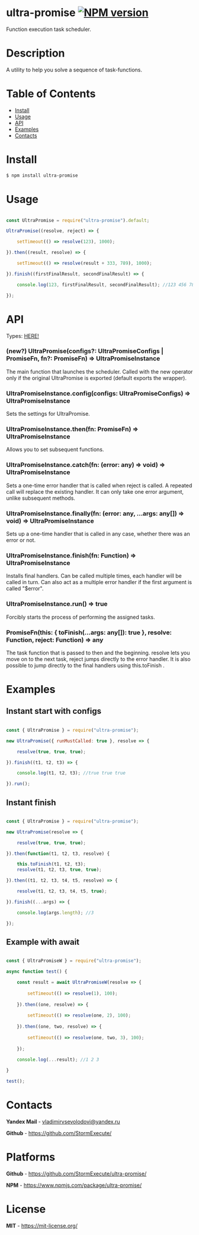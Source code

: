 # ultra-promise [![NPM version][npm-image]][npm-url]

Function execution task scheduler.

# Description

A utility to help you solve a sequence of task-functions.

# Table of Contents

* [Install](#install)
* [Usage](#usage)
* [API](#api)
* [Examples](#examples)
* [Contacts](#contacts)

<div id='install'></div>

# Install

```bash
$ npm install ultra-promise
```

<div id='usage'></div>

# Usage

```javascript

const UltraPromise = require("ultra-promise").default;

UltraPromise((resolve, reject) => {

	setTimeout(() => resolve(123), 1000);

}).then((result, resolve) => {

	setTimeout(() => resolve(result + 333, 789), 1000);

}).finish((firstFinalResult, secondFinalResult) => {

	console.log(123, firstFinalResult, secondFinalResult); //123 456 789

});

```

<div id='api'></div>

# API

Types: [HERE!](https://github.com/StormExecute/ultra-promise/blob/master/index.d.ts)

### (new?) UltraPromise(configs?: UltraPromiseConfigs | PromiseFn, fn?: PromiseFn) => UltraPromiseInstance
The main function that launches the scheduler. Called with the new operator only if the original UltraPromise is exported (default exports the wrapper).

### UltraPromiseInstance.config(configs: UltraPromiseConfigs) => UltraPromiseInstance
Sets the settings for UltraPromise.

### UltraPromiseInstance.then(fn: PromiseFn) => UltraPromiseInstance
Allows you to set subsequent functions.

### UltraPromiseInstance.catch(fn: (error: any) => void) => UltraPromiseInstance
Sets a one-time error handler that is called when reject is called. A repeated call will replace the existing handler. It can only take one error argument, unlike subsequent methods.

### UltraPromiseInstance.finally(fn: (error: any, ...args: any[]) => void) => UltraPromiseInstance
Sets up a one-time handler that is called in any case, whether there was an error or not.

### UltraPromiseInstance.finish(fn: Function) => UltraPromiseInstance
Installs final handlers. Can be called multiple times, each handler will be called in turn. Can also act as a multiple error handler if the first argument is called "$error". 

### UltraPromiseInstance.run() => true
Forcibly starts the process of performing the assigned tasks.

### PromiseFn(this: { toFinish(...args: any[]): true }, resolve: Function, reject: Function) => any
The task function that is passed to then and the beginning. resolve lets you move on to the next task, reject jumps directly to the error handler. It is also possible to jump directly to the final handlers using this.toFinish . 

<div id='examples'></div>

# Examples

## Instant start with configs

```javascript

const { UltraPromise } = require("ultra-promise");

new UltraPromise({ runMustCalled: true }, resolve => {

	resolve(true, true, true);

}).finish((t1, t2, t3) => {

	console.log(t1, t2, t3); //true true true

}).run();

```

## Instant finish

```javascript

const { UltraPromise } = require("ultra-promise");

new UltraPromise(resolve => {

	resolve(true, true, true);

}).then(function(t1, t2, t3, resolve) {

	this.toFinish(t1, t2, t3);
	resolve(t1, t2, t3, true, true);

}).then((t1, t2, t3, t4, t5, resolve) => {

	resolve(t1, t2, t3, t4, t5, true);

}).finish((...args) => {

	console.log(args.length); //3

});

```

## Example with await

```javascript

const { UltraPromiseW } = require("ultra-promise");

async function test() {

	const result = await UltraPromiseW(resolve => {
	
		setTimeout(() => resolve(1), 100);
	
	}).then((one, resolve) => {
	
		setTimeout(() => resolve(one, 2), 100);
	
	}).then((one, two, resolve) => {
	
		setTimeout(() => resolve(one, two, 3), 100);
	
	});
	
	console.log(...result); //1 2 3

}

test();

```

<div id='contacts'></div>

# Contacts

**Yandex Mail** - vladimirvsevolodovi@yandex.ru

**Github** - https://github.com/StormExecute/

# Platforms

**Github** - https://github.com/StormExecute/ultra-promise/

**NPM** - https://www.npmjs.com/package/ultra-promise/

# License

**MIT** - https://mit-license.org/

[npm-url]: https://www.npmjs.com/package/ultra-promise
[npm-image]: https://img.shields.io/npm/v/ultra-promise.svg